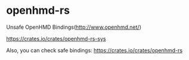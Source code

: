 # openhmd-rs
Unsafe OpenHMD Bindings(http://www.openhmd.net/)


https://crates.io/crates/openhmd-rs-sys

Also, you can check safe bindings: https://crates.io/crates/openhmd-rs
